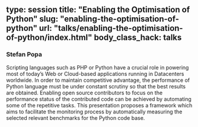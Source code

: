 type: session
title: "Enabling the Optimisation of Python"
slug: "enabling-the-optimisation-of-python"
url: "talks/enabling-the-optimisation-of-python/index.html"
body_class_hack: talks
---

### Stefan Popa

Scripting languages such as PHP or Python have a crucial role in powering most of today’s Web or Cloud-based applications running in Datacenters worldwide. In order to maintain competitive advantage, the performance of Python language must be under constant scrutiny so that the best results are obtained. Enabling open source contributors to focus on the performance status of the contributed code can be achieved by automating some of the repetitive tasks. This presentation proposes a framework which aims to facilitate the monitoring process by automatically measuring the selected relevant benchmarks for the Python code base.
